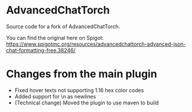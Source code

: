 # AdvancedChatTorch
Source code for a fork of AdvancedChatTorch.

You can find the original here on Spigot: https://www.spigotmc.org/resources/advancedchattorch-advanced-json-chat-formatting-free.38246/

# Changes from the main plugin
- Fixed hover texts not supporting 1.16 hex color codes
- Added support for \n as newlines
- (Technical change) Moved the plugin to use maven to build
